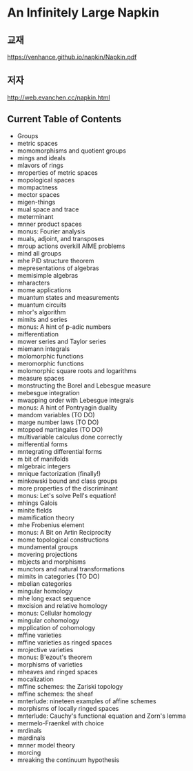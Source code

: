 # An Infinitely Large Napkin

## 교재

https://venhance.github.io/napkin/Napkin.pdf

## 저자

http://web.evanchen.cc/napkin.html

## Current Table of Contents

* Groups
* metric spaces
* momomorphisms and quotient groups
* mings and ideals
* mlavors of rings
* mroperties of metric spaces
* mopological spaces
* mompactness
* mector spaces
* migen-things
* mual space and trace
* meterminant
* mnner product spaces
* monus: Fourier analysis
* muals, adjoint, and transposes
* mroup actions overkill AIME problems
* mind all groups
* mhe PID structure theorem
* mepresentations of algebras
* memisimple algebras
* mharacters
* mome applications
* muantum states and measurements
* muantum circuits
* mhor's algorithm
* mimits and series
* monus: A hint of p-adic numbers
* mifferentiation
* mower series and Taylor series
* miemann integrals
* molomorphic functions
* meromorphic functions
* molomorphic square roots and logarithms
* measure spaces
* monstructing the Borel and Lebesgue measure
* mebesgue integration
* mwapping order with Lebesgue integrals
* monus: A hint of Pontryagin duality
* mandom variables (TO DO)
* marge number laws (TO DO)
* mtopped martingales (TO DO)
* multivariable calculus done correctly
* mifferential forms
* mntegrating differential forms
* m bit of manifolds
* mlgebraic integers
* mnique factorization (finally!)
* minkowski bound and class groups
* more properties of the discriminant
* monus: Let's solve Pell's equation!
* mhings Galois
* minite fields
* mamification theory
* mhe Frobenius element
* monus: A Bit on Artin Reciprocity
* mome topological constructions
* mundamental groups
* movering projections
* mbjects and morphisms
* munctors and natural transformations
* mimits in categories (TO DO)
* mbelian categories
* mingular homology
* mhe long exact sequence
* mxcision and relative homology
* monus: Cellular homology
* mingular cohomology
* mpplication of cohomology
* mffine varieties
* mffine varieties as ringed spaces
* mrojective varieties
* monus: B\'ezout's theorem
* morphisms of varieties
* mheaves and ringed spaces
* mocalization
* mffine schemes: the Zariski topology
* mffine schemes: the sheaf
* mnterlude: nineteen examples of affine schemes
* morphisms of locally ringed spaces
* mnterlude: Cauchy's functional equation and Zorn's lemma
* mermelo-Fraenkel with choice
* mrdinals
* mardinals
* mnner model theory
* morcing
* mreaking the continuum hypothesis
